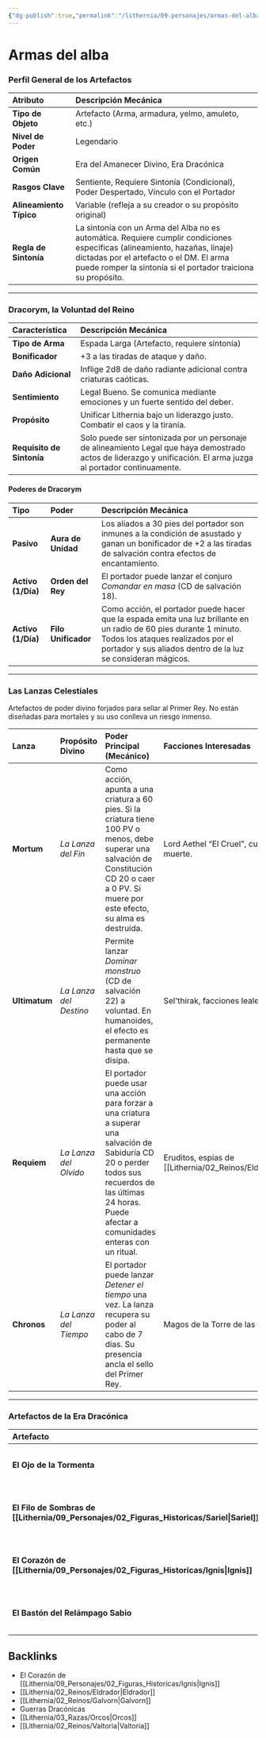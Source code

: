 ```yaml
---
{"dg-publish":true,"permalink":"/lithernia/09-personajes/armas-del-alba/","title":"Armas del alba","tags":["lithernia","artefacto","regla"]}
---
```


# Armas del alba

### Perfil General de los Artefactos

| Atributo | Descripción Mecánica |
| :--- | :--- |
| **Tipo de Objeto** | Artefacto (Arma, armadura, yelmo, amuleto, etc.) |
| **Nivel de Poder** | Legendario |
| **Origen Común** | Era del Amanecer Divino, Era Dracónica |
| **Rasgos Clave** | Sentiente, Requiere Sintonía (Condicional), Poder Despertado, Vínculo con el Portador |
| **Alineamiento Típico** | Variable (refleja a su creador o su propósito original) |
| **Regla de Sintonía** | La sintonía con un Arma del Alba no es automática. Requiere cumplir condiciones específicas (alineamiento, hazañas, linaje) dictadas por el artefacto o el DM. El arma puede romper la sintonía si el portador traiciona su propósito. |

---
### Dracorym, la Voluntad del Reino

| Característica | Descripción Mecánica |
| :--- | :--- |
| **Tipo de Arma** | Espada Larga (Artefacto, requiere sintonía) |
| **Bonificador** | +3 a las tiradas de ataque y daño. |
| **Daño Adicional** | Inflige 2d8 de daño radiante adicional contra criaturas caóticas. |
| **Sentimiento** | Legal Bueno. Se comunica mediante emociones y un fuerte sentido del deber. |
| **Propósito** | Unificar Lithernia bajo un liderazgo justo. Combatir el caos y la tiranía. |
| **Requisito de Sintonía** | Solo puede ser sintonizada por un personaje de alineamiento Legal que haya demostrado actos de liderazgo y unificación. El arma juzga al portador continuamente. |

#### Poderes de Dracorym

| Tipo | Poder | Descripción Mecánica |
| :--- | :--- | :--- |
| **Pasivo** | **Aura de Unidad** | Los aliados a 30 pies del portador son inmunes a la condición de asustado y ganan un bonificador de +2 a las tiradas de salvación contra efectos de encantamiento. |
| **Activo (1/Día)** | **Orden del Rey** | El portador puede lanzar el conjuro *Comandar en masa* (CD de salvación 18). |
| **Activo (1/Día)** | **Filo Unificador** | Como acción, el portador puede hacer que la espada emita una luz brillante en un radio de 60 pies durante 1 minuto. Todos los ataques realizados por el portador y sus aliados dentro de la luz se consideran mágicos. |

---
### Las Lanzas Celestiales

Artefactos de poder divino forjados para sellar al Primer Rey. No están diseñadas para mortales y su uso conlleva un riesgo inmenso.

| Lanza | Propósito Divino | Poder Principal (Mecánico) | Facciones Interesadas |
| :--- | :--- | :--- | :--- |
| **Mortum** | *La Lanza del Fin* | Como acción, apunta a una criatura a 60 pies. Si la criatura tiene 100 PV o menos, debe superar una salvación de Constitución CD 20 o caer a 0 PV. Si muere por este efecto, su alma es destruida. | Lord Aethel “El Cruel”, cultos de la muerte. |
| **Ultimatum**| *La Lanza del Destino* | Permite lanzar *Dominar monstruo* (CD de salvación 22) a voluntad. En humanoides, el efecto es permanente hasta que se disipa. | Sel'thirak, facciones leales a los dioses. |
| **Requiem** | *La Lanza del Olvido* | El portador puede usar una acción para forzar a una criatura a superar una salvación de Sabiduría CD 20 o perder todos sus recuerdos de las últimas 24 horas. Puede afectar a comunidades enteras con un ritual. | Eruditos, espías de [[Lithernia/02_Reinos/Eldrador\|Eldrador]]. |
| **Chronos** | *La Lanza del Tiempo* | El portador puede lanzar *Detener el tiempo* una vez. La lanza recupera su poder al cabo de 7 días. Su presencia ancla el sello del Primer Rey. | Magos de la Torre de las Estrellas, sabios. |

---
### Artefactos de la Era Dracónica

| Artefacto | Dragón Asociado | Tipo de Objeto | Beneficio Mecánico Principal |
| :--- | :--- | :--- | :--- |
| **El Ojo de la Tormenta** | **Tal’vorak** | Yelmo (requiere sintonía) | Permite lanzar *Llamar relámpago* (3 cargas) y *Controlar el clima* (1 carga, 7 días para recargar). El yelmo tiene 3 cargas, recupera 1d3 al amanecer. |
| **El Filo de Sombras de [[Lithernia/09_Personajes/02_Figuras_Historicas/Sariel\|Sariel]]** | **[[Lithernia/09_Personajes/02_Figuras_Historicas/Sariel\|Sariel]]** | Daga +2 (requiere sintonía) | Al impactar, el objetivo no puede recuperar puntos de golpe hasta el inicio del próximo turno del portador. Permite lanzar *Invisibilidad* a voluntad mientras se está en penumbra u oscuridad. |
| **El Corazón de [[Lithernia/09_Personajes/02_Figuras_Historicas/Ignis\|Ignis]]** | **[[Lithernia/09_Personajes/02_Figuras_Historicas/Ignis\|Ignis]]** | Amuleto (requiere sintonía) | Otorga resistencia al daño por fuego. Los [[Lithernia/06_Magia/Conjuros\|Conjuros]] de fuego del portador ignoran la resistencia al daño por fuego. Permite lanzar *Muro de fuego* (3/día). |
| **El Bastón del Relámpago Sabio**| **[[Lithernia/09_Personajes/02_Figuras_Historicas/Fidriel\|Fidriel]]** | Bastón +2 (requiere sintonía por un lanzador de [[Lithernia/06_Magia/Conjuros\|Conjuros]]) | Otorga 10 cargas. Permite lanzar *Relámpago* (3 cargas), *Identificar* (1 carga) y *Lenguas* (2 cargas). Recupera 1d6+4 cargas al amanecer. |

## Backlinks
- El Corazón de [[Lithernia/09_Personajes/02_Figuras_Historicas/Ignis\|Ignis]]
- [[Lithernia/02_Reinos/Eldrador\|Eldrador]]
- [[Lithernia/02_Reinos/Galvorn\|Galvorn]]
- Guerras Dracónicas
- [[Lithernia/03_Razas/Orcos\|Orcos]]
- [[Lithernia/02_Reinos/Valtoria\|Valtoria]]